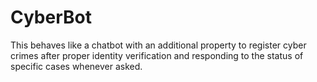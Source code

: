 # CyberBot
This behaves like a chatbot with an additional property to register cyber crimes after proper identity verification and responding to the status of specific cases whenever asked.

